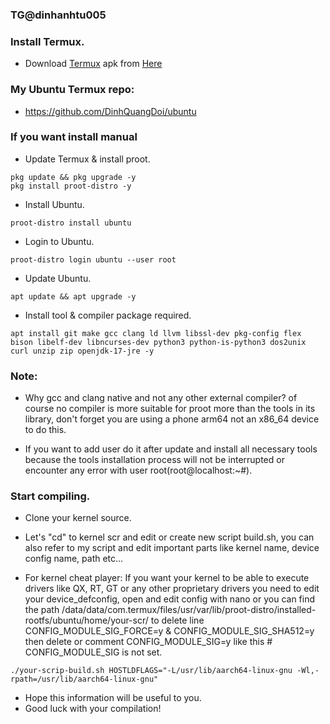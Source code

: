 ### TG@dinhanhtu005
### Install Termux.
- Download [Termux](https://termux.com) apk from [Here](https://f-droid.org/repo/com.termux_118.apk)
### My Ubuntu Termux repo:
- https://github.com/DinhQuangDoi/ubuntu
### If you want install manual
- Update Termux & install proot.
```
pkg update && pkg upgrade -y
pkg install proot-distro -y
```
- Install Ubuntu.
```
proot-distro install ubuntu
```
- Login to Ubuntu.
```
proot-distro login ubuntu --user root
```

- Update Ubuntu.
```
apt update && apt upgrade -y
```
- Install tool & compiler package required.
```
apt install git make gcc clang ld llvm libssl-dev pkg-config flex bison libelf-dev libncurses-dev python3 python-is-python3 dos2unix curl unzip zip openjdk-17-jre -y
```
### Note: 

- Why gcc and clang native and not any other external compiler? of course no compiler is more suitable for proot more than the tools in its library, don't forget you are using a phone arm64 not an x86_64 device to do this.

- If you want to add user do it after update and install all necessary tools because the tools installation process will not be interrupted or encounter any error with user root(root@localhost:~#).


### Start compiling.
- Clone your kernel source.

- Let's "cd" to kernel scr and edit or create new script build.sh, you can also refer to my script and edit important parts like kernel name, device config name, path etc...
- For kernel cheat player: If you want your kernel to be able to execute drivers like QX, RT, GT or any other proprietary drivers you need to edit your device_defconfig, open and edit config with nano or you can find the path /data/data/com.termux/files/usr/var/lib/proot-distro/installed-rootfs/ubuntu/home/your-scr/ to delete line CONFIG_MODULE_SIG_FORCE=y & CONFIG_MODULE_SIG_SHA512=y then delete or comment CONFIG_MODULE_SIG=y like this # CONFIG_MODULE_SIG is not set.
```
./your-scrip-build.sh HOSTLDFLAGS="-L/usr/lib/aarch64-linux-gnu -Wl,-rpath=/usr/lib/aarch64-linux-gnu"
```
- Hope this information will be useful to you.
- Good luck with your compilation!
